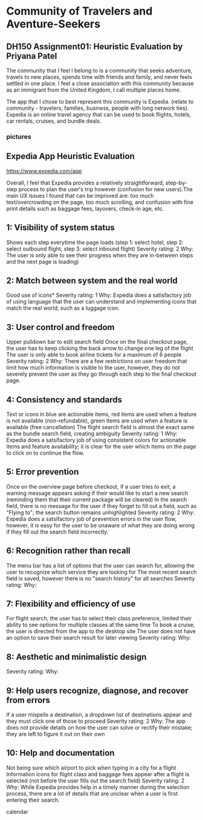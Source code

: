 # Community of Travelers and Aventure-Seekers

## DH150 Assignment01: Heuristic Evaluation by Priyana Patel

The community that I feel I belong to is a community that seeks adventure, travels to new places, spends time with friends and family, and never feels settled in one place. I feel a close association with this community because as an immigrant from the United Kingdom, I call multiple places home. 

The app that I chose to best represent this community is Expedia. (relate to community - travelers, families, business, people with long network ties). Expedia is an online travel agency that can be used to book flights, hotels, car rentals, cruises, and bundle deals. 
### pictures 

## Expedia App Heuristic Evaluation

https://www.expedia.com/app

Overall, I feel that Expedia provides a relatively straightforward, step-by-step process to plan the user's trip however (confusion for new users).The main UX issues I found that can be improved are: too much text/overcrowding on the page, too much scrolling, and confusion with fine print details such as baggage fees, layovers, check-in age, etc. 

## 1: Visibility of system status
Shows each step everytime the page loads (step 1: select hotel, step 2: select outbound flight, step 3: select inbound flight)
Severity rating: 2 
Why: The user is only able to see their progress when they are in-between steps and the next page is loading)

## **2: Match between system and the real world**
Good use of icons*
Severity rating: 1 
Why: Expedia does a satisfactory job of using language that the user can understand and implementing icons that match the real world, such as a luggage icon.

## **3: User control and freedom**
Upper pulldown bar to edit search field
Once on the final checkout page, the user has to keep clicking the back arrow to change one leg of the flight 
The user is only able to book airline tickets for a maximum of 6 people
Severity rating: 2 
Why: There are a few restrictions on user freedom that limit how much information is visible to the user, however, they do not severely prevent the user as they go through each step to the final checkout page. 

## **4: Consistency and standards**
Text or icons in blue are actionable items, red items are used when a feature is not available (non-refundable), green items are used when a feature is available (free cancellation)
The flight search field is almost the exact same as the bundle search field, creating ambiguity
Severity rating: 1
Why: Expedia does a satsifactory job of using consistent colors for actionable items and feature availability; it is clear for the user which items on the page to click on to continue the flow.

## **5: Error prevention** 
Once on the overview page before checkout, if a user tries to exit, a warning message appears asking if their would like to start a new search (reminding them that their current package will be cleared)
In the search field, there is no message for the user if they forget to fill out a field, such as "Flying to"; the search button remains unhighlighted
Severity rating: 2
Why: Expedia does a satsifactory job of prevention errors in the user flow, however, it is easy for the user to be unaware of what they are doing wrong if they fill out the search field incorrectly. 

## **6: Recognition rather than recall**
The menu bar has a list of options that the user can search for, allowing the user to recognize which service they are looking for
The most recent search field is saved, however there is no "search history" for all searches 
Severity rating: 
Why:

## **7: Flexibility and efficiency of use**
For flight search, the user has to select their class preference, limited their ability to see options for multiple classes at the same time
To book a cruise, the user is directed from the app to the desktop site 
The user does not have an option to save their search result for later viewing 
Severity rating:
Why: 

## **8: Aesthetic and minimalistic design**
Severity rating:
Why: 

## **9: Help users recognize, diagnose, and recover from errors**
If a user mispells a destination, a dropdown list of destinations appear and they must click one of those to proceed 
Severity rating: 2
Why: The app does not provide details on how the user can solve or rectify their mistake; they are left to figure it out on their own

## **10: Help and documentation**
Not being sure which airport to pick when typing in a city for a flight
Information icons for flight class and baggage fees appear after a flight is selected (not before the user fills out the search field)
Severity rating: 2
Why: While Expedia provides help in a timely manner during the selection process, there are a lot of details that are unclear when a user is first entering their search.

calendar 
